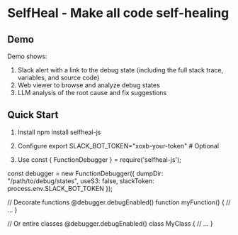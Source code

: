 # SelfHeal - Make all code self-healing

## Demo

Demo shows:
1. Slack alert with a link to the debug state (including the full stack trace, variables, and source code)
2. Web viewer to browse and analyze debug states
3. LLM analysis of the root cause and fix suggestions

## Quick Start

1. Install
npm install selfheal-js

2. Configure
export SLACK_BOT_TOKEN="xoxb-your-token"  # Optional

3. Use
const { FunctionDebugger } = require('selfheal-js');

const debugger = new FunctionDebugger({
    dumpDir: "/path/to/debug/states",
    useS3: false,
    slackToken: process.env.SLACK_BOT_TOKEN
});

// Decorate functions
@debugger.debugEnabled()
function myFunction() {
    // ...
}

// Or entire classes
@debugger.debugEnabled()
class MyClass {
    // ...
}
